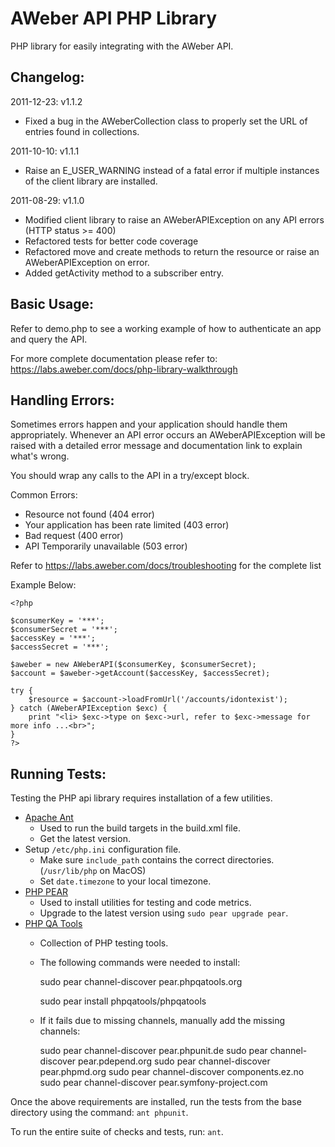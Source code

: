 AWeber API PHP Library
======================

PHP library for easily integrating with the AWeber API.

Changelog:
----------
2011-12-23: v1.1.2

 * Fixed a bug in the AWeberCollection class to properly set the URL of entries found in collections.

2011-10-10: v1.1.1

 * Raise an E_USER_WARNING instead of a fatal error if multiple instances of the client library are installed.

2011-08-29: v1.1.0

 * Modified client library to raise an AWeberAPIException on any API errors (HTTP status >= 400)
 * Refactored tests for better code coverage
 * Refactored move and create methods to return the resource or raise an AWeberAPIException on error.
 * Added getActivity method to a subscriber entry.

Basic Usage:
------------
Refer to demo.php to see a working example of how to authenticate an app and query the API.

For more complete documentation please refer to:
https://labs.aweber.com/docs/php-library-walkthrough


Handling Errors:
----------------
Sometimes errors happen and your application should handle them appropriately.
Whenever an API error occurs an AWeberAPIException will be raised with a detailed
error message and documentation link to explain what's wrong.

You should wrap any calls to the API in a try/except block.

Common Errors:

 * Resource not found (404 error)
 * Your application has been rate limited (403 error)
 * Bad request (400 error)
 * API Temporarily unavailable (503 error)

Refer to https://labs.aweber.com/docs/troubleshooting for the complete list

Example Below:

    <?php

    $consumerKey = '***';
    $consumerSecret = '***';
    $accessKey = '***';
    $accessSecret = '***';

    $aweber = new AWeberAPI($consumerKey, $consumerSecret);
    $account = $aweber->getAccount($accessKey, $accessSecret);

    try {
        $resource = $account->loadFromUrl('/accounts/idontexist');
    } catch (AWeberAPIException $exc) {
        print "<li> $exc->type on $exc->url, refer to $exc->message for more info ...<br>";
    }
    ?>

Running Tests:
--------------
Testing the PHP api library requires installation of a few utilities.

 * [Apache Ant](http://ant.apache.org/)
   - Used to run the build targets in the build.xml file.
   - Get the latest version.
 * Setup `/etc/php.ini` configuration file.
   - Make sure `include_path` contains the correct directories.(`/usr/lib/php` on MacOS)
   - Set `date.timezone` to your local timezone.
 * [PHP PEAR](http://pear.php.net/manual/en/installation.getting.php)
   - Used to install utilities for testing and code metrics.
   - Upgrade to the latest version using `sudo pear upgrade pear`.
 * [PHP QA Tools](http://pear.phpqatools.org/)
   - Collection of PHP testing tools.
   - The following commands were needed to install:

     sudo pear channel-discover pear.phpqatools.org

     sudo pear install phpqatools/phpqatools

   - If it fails due to missing channels, manually add the missing channels:

     sudo pear channel-discover pear.phpunit.de
     sudo pear channel-discover pear.pdepend.org
     sudo pear channel-discover pear.phpmd.org
     sudo pear channel-discover components.ez.no
     sudo pear channel-discover pear.symfony-project.com

Once the above requirements are installed, run the tests from the base
directory using the command: `ant phpunit`.

To run the entire suite of checks and tests, run: `ant`.
